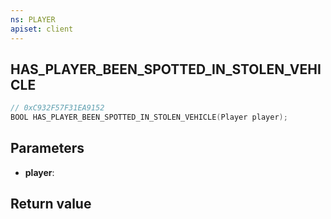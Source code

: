 ```yaml
---
ns: PLAYER
apiset: client
---
```

## HAS_PLAYER_BEEN_SPOTTED_IN_STOLEN_VEHICLE

```c
// 0xC932F57F31EA9152
BOOL HAS_PLAYER_BEEN_SPOTTED_IN_STOLEN_VEHICLE(Player player);
```


## Parameters
* **player**:

## Return value